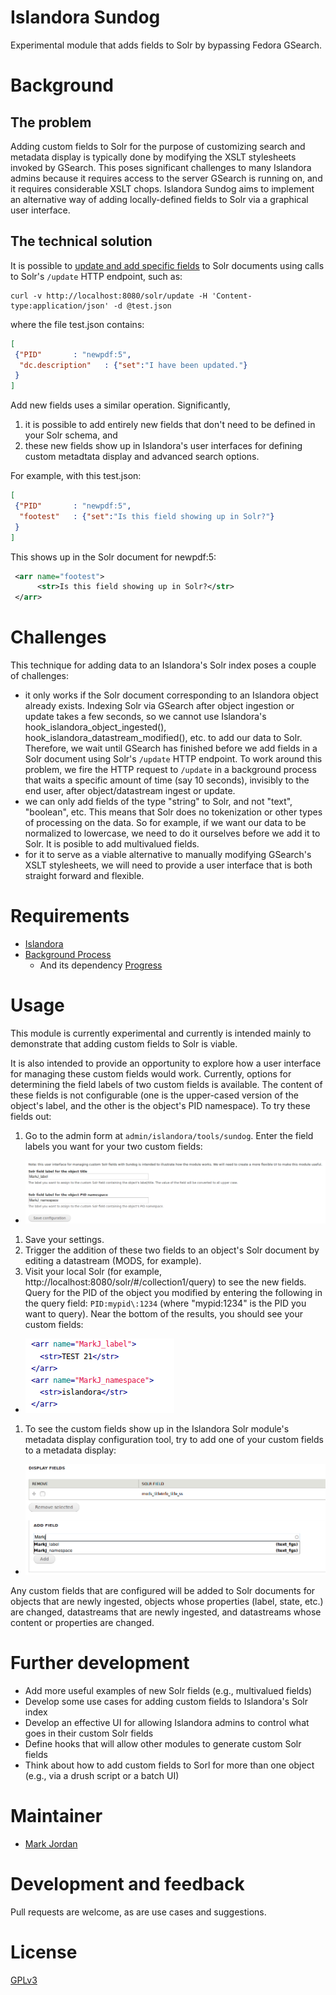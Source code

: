 # Islandora Sundog

Experimental module that adds fields to Solr by bypassing Fedora GSearch.

# Background

## The problem

Adding custom fields to Solr for the purpose of customizing search and metadata display is typically done by modifying the XSLT stylesheets invoked by GSearch. This poses significant challenges to many Islandora admins because it requires access to the server GSearch is running on, and it requires considerable XSLT chops. Islandora Sundog aims to implement an alternative way of adding locally-defined fields to Solr via a graphical user interface.

## The technical solution

It is possible to [update and add specific fields](https://cwiki.apache.org/confluence/display/solr/Updating+Parts+of+Documents) to Solr documents using calls to Solr's `/update` HTTP endpoint, such as:

```
curl -v http://localhost:8080/solr/update -H 'Content-type:application/json' -d @test.json
```

where the file test.json contains:

```json
[
 {"PID"       : "newpdf:5",
  "dc.description"   : {"set":"I have been updated."}
 }
]
```

Add new fields uses a similar operation. Significantly, 

1. it is possible to add entirely new fields that don't need to be defined in your Solr schema, and
1. these new fields show up in Islandora's user interfaces for defining custom metadtata display and advanced search options.

For example, with this test.json:

```json
[
 {"PID"       : "newpdf:5",
  "footest"   : {"set":"Is this field showing up in Solr?"}
 }
]
```

This shows up in the Solr document for newpdf:5:

```xml
 <arr name="footest">
      <str>Is this field showing up in Solr?</str>
 </arr>
```

# Challenges

This technique for adding data to an Islandora's Solr index poses a couple of challenges:

* it only works if the Solr document corresponding to an Islandora object already exists. Indexing Solr via GSearch after object ingestion or update takes a few seconds, so we cannot use Islandora's hook_islandora_object_ingested(), hook_islandora_datastream_modified(), etc. to add our data to Solr. Therefore, we wait until GSearch has finished before we add fields in a Solr document using Solr's `/update` HTTP endpoint. To work around this problem, we fire the HTTP request to `/update` in a background process that waits a specific amount of time (say 10 seconds), invisibly to the end user, after object/datastream ingest or update.
* we can only add fields of the type "string" to Solr, and not "text", "boolean", etc. This means that Solr does no tokenization or other types of processing on the data. So for example, if we want our data to be normalized to lowercase, we need to do it ourselves before we add it to Solr. It is posible to add multivalued fields.
* for it to serve as a viable alternative to manually modifying GSearch's XSLT stylesheets, we will need to provide a user interface that is both straight forward and flexible.

# Requirements

* [Islandora](https://github.com/Islandora/islandora)
* [Background Process](https://www.drupal.org/project/background_process)
  * And its dependency [Progress](https://www.drupal.org/project/progress)

# Usage

This module is currently experimental and currently is intended mainly to demonstrate that adding custom fields to Solr is viable.

It is also intended to provide an opportunity to explore how a user interface for managing these custom fields would work. Currently, options for determining the field labels of two custom fields is available. The content of these fields is not configurable (one is the upper-cased version of the object's label, and the other is the object's PID namespace). To try these fields out:

1. Go to the admin form at `admin/islandora/tools/sundog`. Enter the field labels you want for your two custom fields:
  * ![custom field labels](images/config.png)
1. Save your settings.
1. Trigger the addition of these two fields to an object's Solr document by editing a datastream (MODS, for example).
1. Visit your local Solr (for example, http://localhost:8080/solr/#/collection1/query) to see the new fields. Query for the PID of the object you modified by entering the following in the query field: `PID:mypid\:1234` (where "mypid:1234" is the PID you want to query). Near the bottom of the results, you should see your custom fields:
  * ![custom fields in Solr](images/solr_document.png)
1. To see the custom fields show up in the Islandora Solr module's metadata display configuration tool, try to add one of your custom fields to a metadata display:
  * ![custom fields in Solr](images/add_custom_field_to_display.png)

Any custom fields that are configured will be added to Solr documents for objects that are newly ingested, objects whose properties (label, state, etc.) are changed, datastreams that are newly ingested, and datastreams whose content or properties are changed.

# Further development

* Add more useful examples of new Solr fields (e.g., multivalued fields)
* Develop some use cases for adding custom fields to Islandora's Solr index
* Develop an effective UI for allowing Islandora admins to control what goes in their custom Solr fields
* Define hooks that will allow other modules to generate custom Solr fields
* Think about how to add custom fields to Sorl for more than one object (e.g., via a drush script or a batch UI)

# Maintainer

* [Mark Jordan](https://github.com/mjordan)

# Development and feedback

Pull requests are welcome, as are use cases and suggestions.

# License

 [GPLv3](http://www.gnu.org/licenses/gpl-3.0.txt)
